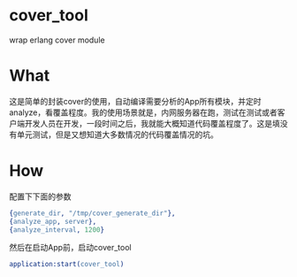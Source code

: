cover_tool
==========

wrap erlang cover module

# What
这是简单的封装cover的使用，自动编译需要分析的App所有模块，并定时analyze，看覆盖程度。我的使用场景就是，内网服务器在跑，测试在测试或者客户端开发人员在开发，一段时间之后，我就能大概知道代码覆盖程度了。这是填没有单元测试，但是又想知道大多数情况的代码覆盖情况的坑。

# How
配置下下面的参数
```erlang
{generate_dir, "/tmp/cover_generate_dir"},
{analyze_app, server},
{analyze_interval, 1200}
```
然后在启动App前，启动cover_tool
```erlang
application:start(cover_tool)
```

